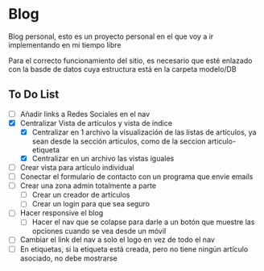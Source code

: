 # Blog
Blog personal, esto es un proyecto personal en el que voy a ir implementando en mi tiempo libre

Para el correcto funcionamiento del sitio, es necesario que esté enlazado con la basde de datos cuya estructura está en la carpeta modelo/DB

## To Do List

- [ ] Añadir links a Redes Sociales en el nav
- [x] Centralizar Vista de artículos y vista de índice
	- [x] Centralizar en 1 archivo la visualización de las listas de artículos, ya sean desde la sección articulos, como de la seccion articulo-etiqueta
	- [x] Centralizar en un archivo las vistas iguales
- [ ] Crear vista para artículo individual
- [ ] Conectar el formulario de contacto con un programa que envíe emails
- [ ] Crear una zona admin totalmente a parte
  - [ ] Crear un creador de artículos
  - [ ] Crear un login para que sea seguro
- [ ] Hacer responsive el blog
	- [ ] Hacer el nav que se colapse para darle a un botón que muestre las opciones cuando se vea desde un móvil
- [ ] Cambiar el link del nav a solo el logo en vez de todo el nav
- [ ] En etiquetas, si la etiqueta está creada, pero no tiene ningún artículo asociado, no debe mostrarse
